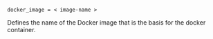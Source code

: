     docker_image = < image-name >

Defines the name of the Docker image that is the basis for the docker
container.
